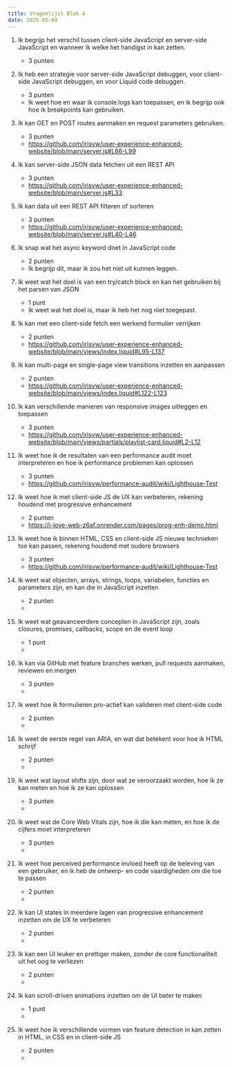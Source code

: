 ```yaml
---
title: Vragenlijst Blok 4
date: 2025-05-09
---
```


1.  Ik begrijp het verschil tussen client-side JavaScript en server-side JavaScript en wanneer ik welke het handigst in kan zetten.
	- 3 punten
2. Ik heb een strategie voor server-side JavaScript debuggen, voor client-side JavaScript debuggen, en voor Liquid code debuggen.
	- 3 punten
    - Ik weet hoe en waar ik console.logs kan toepassen, en ik begrijp ook hoe ik breakpoints kan gebruiken.
3. Ik kan GET en POST routes aanmaken en request parameters gebruiken.
	- 3 punten
	- https://github.com/irisvw/user-experience-enhanced-website/blob/main/server.js#L66-L99
4. Ik kan server-side JSON data fetchen uit een REST API
	- 3 punten
	- https://github.com/irisvw/user-experience-enhanced-website/blob/main/server.js#L33
5. Ik kan data uit een REST API filteren of sorteren
	- 3 punten
	- https://github.com/irisvw/user-experience-enhanced-website/blob/main/server.js#L40-L46
6. Ik snap wat het async keyword doet in JavaScript code
    - 2 punten
    - Ik begrijp dit, maar ik zou het niet uit kunnen leggen.
7. Ik weet wat het doel is van een try/catch block en kan het gebruiken bij het parsen van JSON
    - 1 punt
    - Ik weet wat het doel is, maar ik heb het nog niet toegepast.
8. Ik kan met een client-side fetch een werkend formulier verrijken
    - 2 punten
    - https://github.com/irisvw/user-experience-enhanced-website/blob/main/views/index.liquid#L95-L137
9. Ik kan multi-page en single-page view transitions inzetten en aanpassen
    - 2 punten
    - https://github.com/irisvw/user-experience-enhanced-website/blob/main/views/index.liquid#L122-L123
10. Ik kan verschillende manieren van responsive images uitleggen en toepassen
    - 3 punten
    - https://github.com/irisvw/user-experience-enhanced-website/blob/main/views/partials/playlist-card.liquid#L2-L12
11. Ik weet hoe ik de resultaten van een performance audit moet interpreteren en hoe ik performance problemen kan oplossen
    - 3 punten
    - https://github.com/irisvw/performance-audit/wiki/Lighthouse-Test
12. Ik weet hoe ik met client-side JS de UX kan verbeteren, rekening houdend met progressive enhancement
    - 2 punten
    - https://i-love-web-z6af.onrender.com/pages/prog-enh-demo.html
13. Ik weet hoe ik binnen HTML, CSS en client-side JS nieuwe technieken toe kan passen, rekening houdend met oudere browsers
    - 3 punten
    - https://github.com/irisvw/performance-audit/wiki/Lighthouse-Test
14. Ik weet wat objecten, arrays, strings, loops, variabelen, functies en parameters zijn, en kan die in JavaScript inzetten
    - 2 punten
    - 
15. Ik weet wat geavanceerdere concepten in JavaScript zijn, zoals closures, promises, callbacks, scope en de event loop
    - 1 punt
    - 
 
16. Ik kan via GitHub met feature branches werken, pull requests aanmaken, reviewen en mergen
    - 3 punten
    - 
17. Ik weet hoe ik formulieren pro-actief kan valideren met client-side code
    - 2 punten
    - 
18. Ik weet de eerste regel van ARIA, en wat dat betekent voor hoe ik HTML schrijf
    - 2 punten
    - 
19. Ik weet wat layout shifts zijn, door wat ze veroorzaakt worden, hoe ik ze kan meten en hoe ik ze kan oplossen
    - 3 punten
    - 
20. Ik weet wat de Core Web Vitals zijn, hoe ik die kan meten, en hoe ik de cijfers moet interpreteren
    - 3 punten
    - 

21. Ik weet hoe perceived performance invloed heeft op de beleving van een gebruiker, en ik heb de ontwerp- en code vaardigheden om die toe te passen
    - 2 punten
    - 
22. Ik kan UI states in meerdere lagen van progressive enhancement inzetten om de UX te verbeteren
    - 2 punten
    - 
23. Ik kan een UI leuker en prettiger maken, zonder de core functionaliteit uit het oog te verliezen
    - 2 punten
    - 
24. Ik kan scroll-driven animations inzetten om de UI beter te maken
    - 1 punt
    - 
25. Ik weet hoe ik verschillende vormen van feature detection in kan zetten in HTML, in CSS en in client-side JS
    - 2 punten
    - 